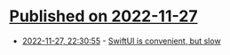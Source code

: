 # [Published on 2022-11-27](index.md)

* [2022-11-27, 22:30:55](https://lobste.rs/s/lvwgbb/swiftui_is_convenient_slow) - [SwiftUI is convenient, but slow](https://notes.alinpanaitiu.com/SwiftUI%20is%20convenient,%20but%20slow)
